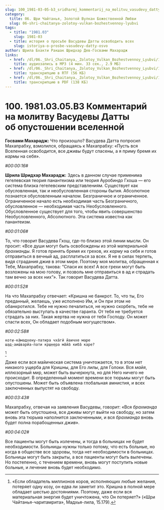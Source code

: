 ```yaml
---
slug: 100_1981-03-05-b3_sridharmj_kommentarij_na_molitvu_vasudevy_datty_ob_opustoshenii_vselennoj
category:
  title: 06. Шри Чайтанья, Золотой Вулкан Божественной Любви
  slug: 06-shri-chaitanya-zolotoy-vulkan-bozhestvennoy-lyubvi
tags:
  - title: "1981.03"
    slug: 1981-03
  - title: история о просьбе Васудевы Датты освободить всех
    slug: istoriya-o-prosbe-vasudevy-datty-osvo
author: Шрила Бхакти Ракшак Шридхар Дев-Госвами Махарадж
links:
  - href: /dl/06._Shri_Chaitanya,_Zolotoy_Vulkan_Bozhestvennoy_Lyubvi/100_1981.03.05.B3_SridharMj_Kommentarij_na_molitvu_Vasudevy_Datty_ob_opustoshenii_vselennoj.mp3
    title: аудиозапись в MP3 (4 мин. 33 сек., 2.9 МБ)
  - href: /dl/06._Shri_Chaitanya,_Zolotoy_Vulkan_Bozhestvennoy_Lyubvi/100_1981.03.05.B3_SridharMj_Kommentarij_na_molitvu_Vasudevy_Datty_ob_opustoshenii_vselennoj.rtf
    title: транскрипцию в RTF (56 КБ)
  - href: /dl/06._Shri_Chaitanya,_Zolotoy_Vulkan_Bozhestvennoy_Lyubvi/100_1981.03.05.B3_SridharMj_Kommentarij_na_molitvu_Vasudevy_Datty_ob_opustoshenii_vselennoj.pdf
    title: транскрипцию в PDF (138 КБ)
---
```


# 100. 1981.03.05.B3 Комментарий на молитву Васудевы Датты об опустошении вселенной

**Госвами Махарадж:** Что произошло? Васудева Датта попросил Махапрабху, взмолился, обращаясь к Махапрабху: «Пусть вся Вселенная освободится, все *дживы* будут спасены, а я приму бремя их *кармы* на себя».

*#00:00:16#*

**Шрила Шридхар Махарадж:** Здесь в данном случае применима гегелевская теория панантеизма или теория Ауробиндо Гхоша — его система близка гегелевским представлениям. Существует как обусловленная, так и необусловленная стороны бытия. Абсолютное познается обусловленным началом. Безграничное и ограниченное. Ограниченное начало есть необходимая часть Безграничного, обусловленное — необходимая часть Необусловленного. Обусловленное существует для того, чтобы явить совершенство Необусловленного, Абсолютного. Эта система известна как панантеизм.

*#00:01:06#*

То, что говорит Васудева Гхош, где-то близко этой линии мысли. Он просит: «Все души могут быть освобождены из этой материальной *брахманды*. Я готов принять бремя их грехов, их *карму* на себя и готов отправиться в вечный ад, расплатиться за всех. Я не в силах терпеть, видя страдания *джив* в этом мире. Поэтому моя молитва, обращенная к Тебе, Махапрабху, такова: “Спаси их всех! А все грехи могут быть возложены на мою голову, и позволь мне отправиться в ад и страдать там вечно за всех них”». Так говорит Васудева Датта.

*#00:01:52#*

На что Махапрабху отвечает: «Кришна не банкрот. То, что ты, Его преданный, желаешь, уже исполнено Им, и Он при этом не обанкротился. Тебе не нужно печалиться, не нужно скорбеть, тебе не обязательно выступать в качестве гаранта. От тебя не требуется страдать за них. Такая жертва не нужна от тебя Господу. Он может спасти всех, Он обладает подобным могуществом».

*#00:02:58#*

    кот̣и-ка̄мадхену-патира чха̄гӣ йаичхе маре
    ш̣ад̣-аиш́варйа-пати кр̣ш̣н̣ера ма̄йа̄ киба̄ каре?
[^_ftn1]

Даже если вся майическая система уничтожается, то в этом нет никакого ущерба для Кришны, для Его *лилы*, для Голоки. Вся *майя*, иллюзорный мир, может быть вычеркнута, но для Него ничего не происходит. В определенный момент времени все тюрьмы могут быть опустошены. Может быть объявлена глобальная амнистия, и всех заключенных выпустят на свободу.

*#00:03:43#*

Махапрабху, отвечая на заявления Васудевы, говорит: «Вся *брахманда* может быть опустошена, все *дживы* могут выйти на свободу, но затем вновь эта тюрьма наполнится заключенными, и вся *брахманда* вновь будет полна порабощенных *джив*».

*#00:04:02#*

Все пациенты могут быть излечены, и тогда в больницах не будет необходимости. Больницы нужны только потому, что есть больные, но когда в обществе все здоровы, тогда нет необходимости в больницах. Больницы могут быть закрыты, а все пациенты могут быть вылечены. Но постепенно, с течением времени, вновь могут поступить новые больные, и лечение вновь будет необходимо.



[^_ftn1]: «Если обладатель миллионов коров, исполняющих любые желания, потеряет одну козу, он едва ли заметит это. Кришна в полной мере обладает шестью достояниями. Поэтому, даже если вся материальная энергия будет уничтожена, что Он потеряет?» («Шри Чайтанья-чаритамрита», Мадхья-лила, 15.179).

